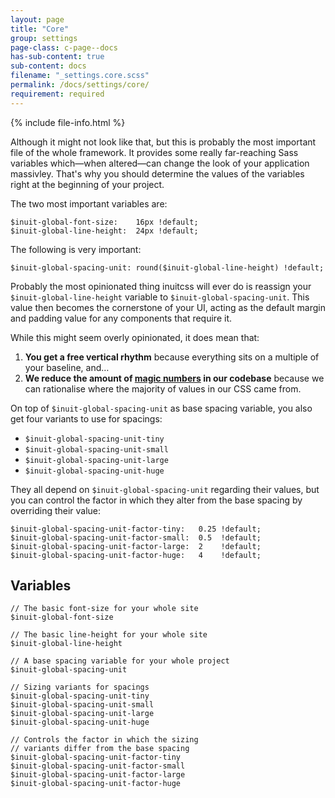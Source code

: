 ```yaml
---
layout: page
title: "Core"
group: settings
page-class: c-page--docs
has-sub-content: true
sub-content: docs
filename: "_settings.core.scss"
permalink: /docs/settings/core/
requirement: required
---
```


{% include file-info.html %}

Although it might not look like that, but this is probably the most important file of the whole framework. It provides some really far-reaching Sass variables which—when altered—can change the look of your application massivley. That's why you should determine the values of the variables right at the beginning of your project.

The two most important variables are:

    $inuit-global-font-size:    16px !default;
    $inuit-global-line-height:  24px !default;

The following is very important:

    $inuit-global-spacing-unit: round($inuit-global-line-height) !default;

Probably the most opinionated thing inuitcss will ever do is reassign your `$inuit-global-line-height` variable to `$inuit-global-spacing-unit`. This value then becomes the cornerstone of your UI, acting as the default margin and padding value for any components that require it.

While this might seem overly opinionated, it does mean that:

1. **You get a free vertical rhythm** because everything sits on a multiple of your baseline, and…
2. **We reduce the amount of [magic numbers](http://csswizardry.com/2012/11/code-smells-in-css/#magic-numbers) in our codebase** because we can rationalise where the majority of values in our CSS came from.

On top of `$inuit-global-spacing-unit` as base spacing variable, you also get four variants to use for spacings:

* `$inuit-global-spacing-unit-tiny`
* `$inuit-global-spacing-unit-small`
* `$inuit-global-spacing-unit-large`
* `$inuit-global-spacing-unit-huge`

They all depend on `$inuit-global-spacing-unit` regarding their values, but you can control the factor in which they alter from the base spacing by overriding their value:

    $inuit-global-spacing-unit-factor-tiny:   0.25 !default;
    $inuit-global-spacing-unit-factor-small:  0.5  !default;
    $inuit-global-spacing-unit-factor-large:  2    !default;
    $inuit-global-spacing-unit-factor-huge:   4    !default;

## Variables

    // The basic font-size for your whole site
    $inuit-global-font-size

    // The basic line-height for your whole site
    $inuit-global-line-height

    // A base spacing variable for your whole project
    $inuit-global-spacing-unit

    // Sizing variants for spacings
    $inuit-global-spacing-unit-tiny
    $inuit-global-spacing-unit-small
    $inuit-global-spacing-unit-large
    $inuit-global-spacing-unit-huge

    // Controls the factor in which the sizing
    // variants differ from the base spacing
    $inuit-global-spacing-unit-factor-tiny
    $inuit-global-spacing-unit-factor-small
    $inuit-global-spacing-unit-factor-large
    $inuit-global-spacing-unit-factor-huge


